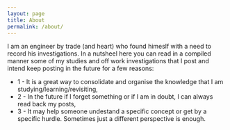 ```yaml
---
layout: page
title: About
permalink: /about/
---
```


<p>I am an engineer by trade (and heart) who found himeslf with a need to record his investigations.
In a nutsheel here you can read in a compiled manner some of my studies and off work investigations that I post and intend keep posting in the future for a few reasons:</p>
 <ul>
  <li>1 - It is a great way to consolidate and organise the knowledge that I am studying/learning/revisiting,</li>
  <li>2 - In the future if I forget something or if I am in doubt, I can always read back my posts,</li>
  <li>3 - It may help someone undestand a specific concept or get by a specific hurdle. Sometimes just a different perspective is enough.</li>
</ul> 
  
  
  
